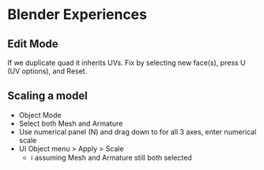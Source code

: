 # Blender Experiences

## Edit Mode

If we duplicate quad it inherits UVs.
Fix by selecting new face(s), press U (UV options), and Reset.

## Scaling a model

- Object Mode
- Select both Mesh and Armature
- Use numerical panel (N) and drag down to for all 3 axes, enter numerical scale
- UI Object menu > Apply > Scale
  - ℹ️ assuming Mesh and Armature still both selected
